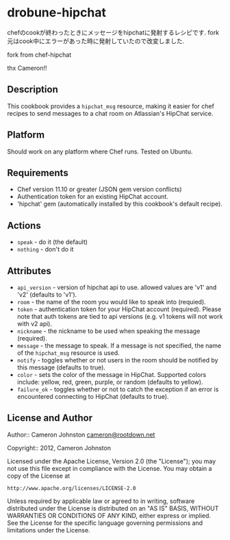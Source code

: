 # drobune-hipchat
chefのcookが終わったときにメッセージをhipchatに発射するレシピです.
fork元はcook中にエラーがあった時に発射していたので改変しました.

fork from chef-hipchat

thx Cameron!!

## Description

This cookbook provides a `hipchat_msg` resource, making it easier for chef recipes to send messages to a chat room on Atlassian's HipChat service.


## Platform

Should work on any platform where Chef runs. Tested on Ubuntu.

## Requirements

* Chef version 11.10 or greater (JSON gem version conflicts)
* Authentication token for an existing HipChat account.
* 'hipchat' gem (automatically installed by this cookbook's default recipe).

## Actions

* `speak` - do it (the default)
* `nothing` - don't do it

## Attributes

* `api_version` - version of hipchat api to use. allowed values are 'v1' and 'v2' (defaults to 'v1').
* `room` - the name of the room you would like to speak into (requied).
* `token` - authentication token for your HipChat account (required). Please note that auth tokens are tied to api versions (e.g. v1 tokens will not work with v2 api).
* `nickname` - the nickname to be used when speaking the message (required).
* `message` - the message to speak. If a message is not specified, the name of the `hipchat_msg` resource is used.
* `notify` - toggles whether or not users in the room should be notified by this message (defaults to true).
* `color` - sets the color of the message in HipChat. Supported colors include: yellow, red, green, purple, or random (defaults to yellow).
* `failure_ok` - toggles whether or not to catch the exception if an error is encountered connecting to HipChat (defaults to true).


## License and Author

Author:: Cameron Johnston <cameron@rootdown.net>

Copyright:: 2012, Cameron Johnston

Licensed under the Apache License, Version 2.0 (the "License");
you may not use this file except in compliance with the License.
You may obtain a copy of the License at

    http://www.apache.org/licenses/LICENSE-2.0

Unless required by applicable law or agreed to in writing, software
distributed under the License is distributed on an "AS IS" BASIS,
WITHOUT WARRANTIES OR CONDITIONS OF ANY KIND, either express or implied.
See the License for the specific language governing permissions and
limitations under the License.

